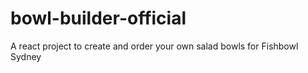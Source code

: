 # bowl-builder-official
A react project to create and order your own salad bowls for Fishbowl Sydney
